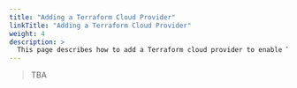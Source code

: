 ```yaml
---
title: "Adding a Terraform Cloud Provider"
linkTitle: "Adding a Terraform Cloud Provider"
weight: 4
description: >
  This page describes how to add a Terraform cloud provider to enable Terraform applications.
---
```


> TBA
